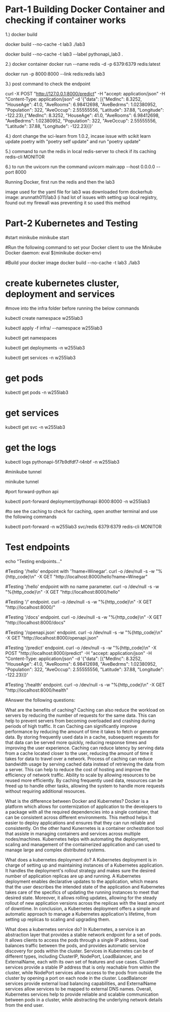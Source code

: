 # Part-1 Building Docker Container and checking if container works

1.) docker build 

docker build --no-cache -t lab3 ./lab3

docker build --no-cache -t lab3 --label pythonapi_lab3 .

2.) docker container 
docker run --name redis -d -p 6379:6379 redis:latest

docker run -p 8000:8000 --link redis:redis lab3

3.) post command to check the endpoint

curl -X POST "http://127.0.0.1:8000/predict" -H "accept: application/json" -H "Content-Type: application/json" -d '{"data": [{"MedInc": 8.3252, "HouseAge": 41.0, "AveRooms": 6.98412698, "AveBedrms": 1.02380952, "Population": 322, "AveOccup": 2.55555556, "Latitude": 37.88, "Longitude": -122.23},{"MedInc": 8.3252, "HouseAge": 41.0, "AveRooms": 6.98412698, "AveBedrms": 1.02380952, "Population": 322, "AveOccup": 2.55555556, "Latitude": 37.88, "Longitude": -122.23}]}'

4.) dont change the sci-learn from 1.0.2, incase issue with scikit learn 
update poetry with "poetry self update" and run "poetry update"

5.) command to run the redis in local 
redis-server
to check if its caching 
redis-cli
MONITOR

6.) to run the uvicorn run the command
uvicorn main:app --host 0.0.0.0 --port 8000

Running Docker, first run the redis and then the lab3 


image used for the yaml file for lab3 was downloaded form dockerhub
image: arunnath011/lab3 (i had lot of issues with setting up local registry, found out my firewall was preventing it so used this method


# Part-2 Kubernetes and Testing

#start minikube
minikube start

#Run the following command to set your Docker client to use the Minikube Docker daemon:
eval $(minikube docker-env)

#Build your docker image 
docker build --no-cache -t lab3 ./lab3

# create kubernetes cluster, deployment and services 

#move into the infra folder before running the below commands

kubectl create namespace w255lab3

kubectl apply -f infra/ --namespace w255lab3

kubectl get namespaces

kubectl get deployments -n w255lab3

kubectl get services -n w255lab3

# get pods 
kubectl get pods -n w255lab3

# get services

kubectl get svc -n w255lab3

# get the logs 

kubectl logs pythonapi-5f7b9dfdf7-t4nbf -n w255lab3

#minikube tunnel

minikube tunnel

#port forward-python api

kubectl port-forward deployment/pythonapi 8000:8000 -n w255lab3


#to see the caching
to check for caching, open another terminal and use the following commands

kubectl port-forward -n w255lab3 svc/redis 6379:6379
redis-cli
MONITOR


# Test endpoints
echo "Testing endpoints..."

#Testing '/hello' endpoint with '?name=Winegar'.
curl -o /dev/null -s -w "%{http_code}\n" -X GET "http://localhost:8000/hello?name=Winegar"

#Testing '/hello' endpoint with no name parameter.
curl -o /dev/null -s -w "%{http_code}\n" -X GET "http://localhost:8000/hello"

#Testing '/' endpoint.
curl -o /dev/null -s -w "%{http_code}\n" -X GET "http://localhost:8000/"

#Testing '/docs' endpoint.
curl -o /dev/null -s -w "%{http_code}\n" -X GET "http://localhost:8000/docs"

#Testing '/openapi.json' endpoint.
curl -o /dev/null -s -w "%{http_code}\n" -X GET "http://localhost:8000/openapi.json"

#Testing '/predict' endpoint.
curl -o /dev/null -s -w "%{http_code}\n" -X POST "http://localhost:8000/predict" -H "accept: application/json" -H "Content-Type: application/json" -d '{"data": [{"MedInc": 8.3252, "HouseAge": 41.0, "AveRooms": 6.98412698, "AveBedrms": 1.02380952, "Population": 322, "AveOccup": 2.55555556, "Latitude": 37.88, "Longitude": -122.23}]}'

#Testing '/health' endpoint.
curl -o /dev/null -s -w "%{http_code}\n" -X GET "http://localhost:8000/health"




#Answer the following questions:


What are the benefits of caching?
Caching can also reduce the workload on servers by reducing the number of requests for the same data. This can help to prevent servers from becoming overloaded and crashing during periods of high traffic.
It can Caching can significantly improve performance by reducing the amount of time it takes to fetch or generate data. By storing frequently used data in a cache, subsequent requests for that data can be served more quickly, reducing response times and improving the user experience.
Caching can reduce latency by serving data from a cache located closer to the user, reducing the amount of time it takes for data to travel over a network.
Process of caching can reduce bandwidth usage by serving cached data instead of retrieving the data from a server. This can help to reduce the cost of hosting and improve the efficiency of network traffic.
Ability to scale by allowing resources to be reused more efficiently. By caching frequently used data, resources can be freed up to handle other tasks, allowing the system to handle more requests without requiring additional resources.


What is the difference between Docker and Kubernetes?
Docker is a platform which allows for conternization of application to the developers to a package with all the required dependencies into a single container, that can be consistent across different environments. This method helps it easier to deploy applications and ensures that they can run reliable and consistently. 
On the other hand Kunernetes is a container orchestration tool that assiste in managing containers and services across multiple nodes/machines. Kubernetes helps with automating the deployment, scaling and management of the containerized application and can  used to manage large and complex distributed systems.


What does a kubernetes deployment do?
A Kubernetes deployment is in charge of setting up and maintaining instances of a Kubernetes application. It handles the deployment's rollout strategy and makes sure the desired number of application replicas are up and running.
A Kubernetes deployment enables declarative updates to the application, which means that the user describes the intended state of the application and Kubernetes takes care of the specifics of updating the running instances to meet that desired state. Moreover, it allows rolling updates, allowing for the steady rollout of new application versions across the replicas with the least amount of downtime.
In conclusion, a Kubernetes deployment offers a simple and automatic approach to manage a Kubernetes application's lifetime, from setting up replicas to scaling and upgrading them.

What does a kubernetes service do?
In Kubernetes, a service is an abstraction layer that provides a stable network endpoint for a set of pods. It allows clients to access the pods through a single IP address, load balances traffic between the pods, and provides automatic service discovery for pods within the cluster.
Services in Kubernetes can be of different types, including ClusterIP, NodePort, LoadBalancer, and ExternalName, each with its own set of features and use cases. ClusterIP services provide a stable IP address that is only reachable from within the cluster, while NodePort services allow access to the pods from outside the cluster by opening a port on each node in the cluster. LoadBalancer services provide external load balancing capabilities, and ExternalName services allow services to be mapped to external DNS names.
Overall, Kubernetes services help to provide reliable and scalable communication between pods in a cluster, while abstracting the underlying network details from the end user.

